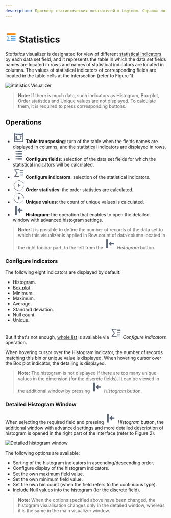```yaml
---
description: Просмотр статистических показателей в Loginom. Справка по визуализатору "Статистика". Настройка показателей статистики гистограмма, диаграмма размаха, минимум, максимум, среднее, стандартное отклонение, пропуски, уникальные. Детализированные гистограммы.
---
```

# ![](./../../images/icons/common/view_types/stat_default.svg) Statistics

*Statistics* visualizer is designated for view of different [statistical indicators](./statistics-description.md) by each data set field, and it represents the table in which the data set fields names are located in rows and names of statistical indicators are located in columns. The values of statistical indicators of corresponding fields are located in the table cells at the intersection (refer to Figure 1).

![Statistics Visualizer](./statistics.png)

> **Note:** If there is much data, such indicators as Histogram, Box plot, Order statistics and Unique values are not displayed. To calculate them, it is required to press corresponding buttons.

## Operations

* ![](./../../images/icons/common/toolbar-controls/transform_default.svg) **Table transposing**: turn of the table when the fields names are displayed in columns, and the statistical indicators are displayed in rows.
* ![](./../../images/icons/common/toolbar-controls/fields-list_default.svg) **Configure fields**: selection of the data set fields for which the statistical indicators will be calculated.
* ![](./../../images/icons/common/toolbar-controls/row-sum_default.svg) **Configure indicators**: selection of the statistical indicators.
* ![](./../../images/icons/common/toolbar-controls/execute_default.svg) **Order statistics**: the order statistics are calculated.
* ![](./../../images/icons/common/toolbar-controls/execute_default.svg) **Unique values**: the count of unique values is calculated.
* ![](./../../images/icons/common/toolbar-controls/toggle-left-panel_default.svg) **Histogram**: the operation that enables to open the detailed window with advanced histogram settings.

> **Note:** It is possible to define the number of records of the data set to which this visualizer is applied in Row count of data column located in the right toolbar part, to the left from the ![](./../../images/icons/common/toolbar-controls/toggle-left-panel_default.svg) *Histogram* button.

### Configure Indicators

The following eight indicators are displayed by default:
* Histogram.
* [Box plot](https://wiki.loginom.ru/articles/box-plot.html).
* Minimum.
* Maximum.
* Average.
* Standard deviation.
* Null count.
* Unique.

But if that's not enough, [whole list](./statistics-description.md) is available via ![](./../../images/icons/common/toolbar-controls/row-sum_default.svg) *Configure indicators* operation.

When hovering cursor over the Histogram indicator, the number of records matching this bin or unique value is displayed.
When hovering cursor over the Box plot indicator, the detailing is displayed.

> **Note:** The histogram is not displayed if there are too many unique values in the dimension (for the discrete fields). It can be viewed in the additional window by pressing ![](./../../images/icons/common/toolbar-controls/toolbar-controls_18x18_toggle-left-panel_default.svg) *Histogram* button.

### Detailed Histogram Window

When selecting the required field and pressing ![](./../../images/icons/common/toolbar-controls/toggle-left-panel_default.svg) *Histogram* button, the additional window with advanced settings and more detailed description of histogram is opened in the right part of the interface (refer to Figure 2).

![Detailed histogram window](histogram-advanced.png)

The following options are available:
* Sorting of the histogram indicators in ascending/descending order.
* Configure display of the histogram indicators.
* Set the own maximum field value.
* Set the own minimum field value.
* Set the own bin count (when the field refers to the continuous type).
* Include Null values into the histogram (for the discrete field).

> **Note:** When the options specified above have been changed, the histogram visualisation changes only in the detailed window, whereas it is the same in the main visualizer window.